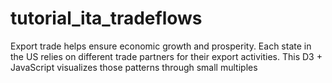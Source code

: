 # tutorial_ita_tradeflows
Export trade helps ensure economic growth and prosperity. Each state in the US relies on different trade partners for their export activities. This D3 + JavaScript visualizes those patterns through small multiples 
